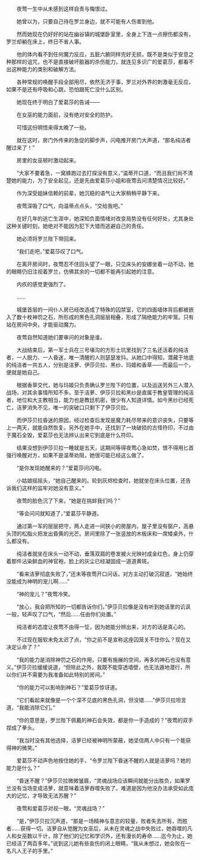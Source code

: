 　　夜莺一生中从未感到这样自责与悔恨过。

　　她曾以为，只要自己待在罗兰身边，就不可能有人伤害到他。

　　然而她现在仍好好的站在幽谷镇的城堡卧室里，全身上下连一点擦伤都没有，罗兰却躺在床上，终日不省人事。

　　他的体内看不到任何魔力反应，五脏六腑同样完好无损，既不是类似于安息之种那样的诅咒，也不是直接破坏脏器的杀伤能力，就连见多识广的爱葛莎，都看不出这种能力的类别和破解方法。

　　各种常规的唤醒手段全部用尽，依然无济于事，罗兰对外界的刺激毫无反应，如果不是还有呼吸和心跳，恐怕跟死亡没什么区别。

　　她现在终于明白了爱葛莎的告诫——

　　在女巫的能力面前，没有绝对安全的防护。

　　可惜这份明悟来得太晚了一些。

　　就在这时，房门外传来的急促的脚步声，闪电推开房门大声道，“那名纯洁者醒过来了！”

　　房里的女巫顿时激动起来。

　　“大家不要着急，一窝蜂跑过去打探没有意义，”温蒂开口道，“而且我们尚不清楚她的能力，为了安全起见，还是先由爱葛莎小姐和夜莺去问清楚情况比较好。”

　　作为深受姐妹信赖的前辈，她沉稳的语气让大家稍稍平静下来。

　　夜莺深吸了口气，向温蒂点点头，“交给我吧。”

　　在好几年的逃亡生涯中，她深知负面情绪对改变局势没有任何好处，尤其身处这种关键时刻，她绝对不能因为犯下大错而逃避自己的责任。

　　她必须将罗兰陛下带回来。

　　“我们走吧，”爱葛莎叹了口气。

　　在离开房间时，夜莺忍不住回头望了一眼，只见床头的安娜坐着一动不动，她的眼睛仍旧注视着罗兰，仿佛其余的一切都不能再引起她的注意。

　　内疚的感觉更强烈了。

　　……

　　城堡首层的一间仆人房已经改造成了特殊的囚禁室，它的四面墙体背后都被嵌入了数十枚神罚之石，所形成的黑色孔洞层层相叠，形成了隔绝能力的牢笼。只有站在房间中央，才能驱动魔力。

　　夜莺自然知道她们要审问的对象是谁。

　　大战结束后，第一军士兵在三号壕沟的方形土坑里找到了三名还活着的纯洁者，一人脱力、一人昏迷，唯一清醒的人则瑟瑟发抖。从她口中得知，潜藏于地底的纯洁者一共五人，分别是洁萝、伊莎贝拉、黑纱、玛姬和香草——而最后一个，便就是她自己。

　　根据香草交代，她与玛姬只负责确认罗兰陛下的位置，以及运送另外三人潜入战场，对其余事情所知不多。至于洁萝、伊莎贝拉和黑纱是直属于教皇管理的纯洁者，地位和大主教相当，能力也是教廷机密，很少有人知道详情。如今黑纱已经死亡，洁萝消失不见，唯一的突破口只剩下了伊莎贝拉。

　　而伊莎贝拉昏迷的原因，经过检查后发现是魔力耗尽带来的意识丧失，只要等上一两天，就能自然恢复。另外在她手中，还找到了一块破损的古怪符印，不过由于魔石全毁，爱葛莎也无法辨认出来它到底是什么符印。

　　结果没想到伊莎贝拉一睡就是五天，这期间等得夜莺心急如焚，恨不得用匕首强行唤醒对方，如果不是温蒂劝阻，她很可能已经这么做了。

　　“是你发现她醒来的？”爱葛莎问闪电。

　　小姑娘摇摇头，“她自己醒来的。轮到灰烬检查时，她就坐在床头位置，还告诉我们这样的监牢对她没有意义。”

　　夜莺的脸色沉了下来，“她是在挑衅我们吗？”

　　“等会问问就知道了，”爱葛莎平静道。

　　通过第一军的层层把守，两人走进一间狭小的房屋内，屋子里没有窗户，高悬头顶的松脂火把发出昏黄的光芒。房间里除了一张竖放的木板床和一席矮桌外，什么都没有。

　　纯洁者就坐在床头一动不动，垂落双肩的卷发被火光映衬成金红色，身上仍穿着那件沾染鲜血的神官袍，脸上的灰尘已经凝固成一道道黄斑。

　　“看来洁萝彻底失败了，”还未等夜莺开口问话，对方主动打破沉寂道，“她始终没能成为神明的宠儿啊……”

　　“神的宠儿？”夜莺冷笑。

　　“放心，我会把所知的一切都告诉你们，”伊莎贝拉像是没有听到她话里的讥讽一般，轻声叹了口气，“然后……任由你们处置。”

　　纯洁者的态度让夜莺不由得一怔，因为她能分辨出来，对方的话是真心的。

　　不过现在服软未免太迟了点，“你之前不是宣称这座囚笼关不住你么？现在又决定认命了？”

　　“我的能力是消除神罚之石的作用，只要有施展的空间，再多的神石也没有意义。”伊莎贝拉缓缓说道，“但除此之外，我既不能穿透墙壁，也无法遁地潜行，所以你们并不需要为我准备如此特别的房间。”

　　“你的能力可以影响到神石？”爱葛莎惊讶道。

　　“它们看起来就像是一个个深不见底的黑色孔洞，但没错……”伊莎贝拉坦言道，“我能消除它们。”

　　“你的意思是，罗兰陛下佩戴的神石会失效，都是你一手造成的？”夜莺的双手捏成了拳头。

　　“我当时没有其他选择，洁萝已经被神明所蒙蔽，她坚信两人中只有一个能获得神的微笑。”

　　爱葛莎不动声色地按住她的手，“令罗兰陛下昏迷不醒的人就是洁萝吗？她的能力是什么？”

　　“昏迷不醒？”伊莎贝拉微微皱眉，“灵魂战场应该瞬间就能分出胜负，如果罗兰没有当场变成洁萝，就意味着洁萝吞噬失败了。难道是因为他没办法承受如此庞大的记忆，才导致无法苏醒？”

　　夜莺和爱葛莎对视一眼，“灵魂战场？”

　　“是，”伊莎贝拉沉声道，“那是一场精神与意志的较量，败者失去所有，而胜者……获得一切。洁萝自从觉醒为女巫后，从未在灵魂之战中失败过，她吞噬的凡人和女巫数以千计，除了他们的记忆和学识外，还有漫长的寿命……迄今为止，她已经活了两百多年。”说到这儿她有些哀伤的闭上眼睛，“我从未想过，她会败在一名凡人王子的手里。”
